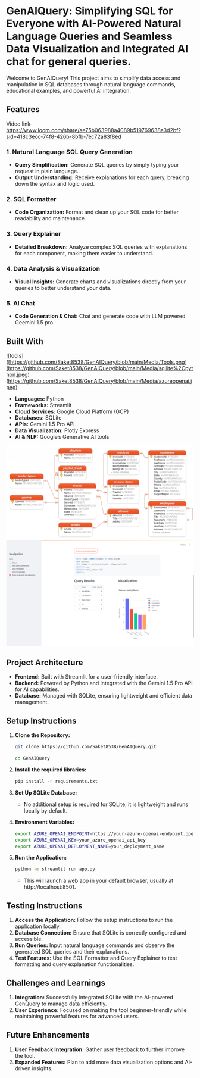 
# GenAIQuery: Simplifying SQL for Everyone with AI-Powered Natural Language Queries and Seamless Data Visualization and Integrated AI chat for general queries.

Welcome to GenAIQuery! This project aims to simplify data access and manipulation in SQL databases through natural language commands, educational examples, and powerful AI integration.


## Features
Video link-https://www.loom.com/share/ae75b063988a4089b519769638a3d2bf?sid=418c3ecc-74f8-426b-8bfb-7ec72a83f8ed
### 1. Natural Language SQL Query Generation
- **Query Simplification:** Generate SQL queries by simply typing your request in plain language.
- **Output Understanding:** Receive explanations for each query, breaking down the syntax and logic used.

### 2. SQL Formatter
- **Code Organization:** Format and clean up your SQL code for better readability and maintenance.

### 3. Query Explainer
- **Detailed Breakdown:** Analyze complex SQL queries with explanations for each component, making them easier to understand.

### 4. Data Analysis & Visualization
- **Visual Insights:** Generate charts and visualizations directly from your queries to better understand your data.

### 5. AI Chat
- **Code Generation & Chat:** Chat and generate code with LLM powered Geemini 1.5 pro.


## Built With
![tools]([https://github.com/Saket8538/GenAIQuery/blob/main/Media/Tools.png](https://github.com/Saket8538/GenAIQuery/blob/main/Media/sqllite%2Cpython.jpeg)
(https://github.com/Saket8538/GenAIQuery/blob/main/Media/azureopenai.jpeg)
- **Languages:** Python
- **Frameworks:** Streamlit
- **Cloud Services:** Google Cloud Platform (GCP)
- **Databases:** SQLite
- **APIs:** Gemini 1.5 Pro API
- **Data Visualization:** Plotly Express
- **AI & NLP:** Google’s Generative AI tools

![dbschema](https://github.com/Saket8538/GenAIQuery/blob/main/Media/ER-diagram.png)
![visualisation](https://github.com/Saket8538/GenAIQuery/blob/main/Media/Data%20Analysis%20%26%20Visualization.png)

## Project Architecture

- **Frontend:** Built with Streamlit for a user-friendly interface.
- **Backend:** Powered by Python and integrated with the Gemini 1.5 Pro API for AI capabilities.
- **Database:** Managed with SQLite, ensuring lightweight and efficient data management.

## Setup Instructions

1. **Clone the Repository:**
    ```bash
    git clone https://github.com/Saket8538/GenAIQuery.git
    ```
    ```bash
    cd GenAIQuery
    ```

2. **Install the required libraries:**
    ```bash
    pip install -r requirements.txt
    ```

3. **Set Up SQLite Database:**
    - No additional setup is required for SQLite; it is lightweight and runs locally by default.

4. **Environment Variables:**
    ```bash
    export AZURE_OPENAI_ENDPOINT=https://your-azure-openai-endpoint.openai.azure.com/
    export AZURE_OPENAI_KEY=your_azure_openai_api_key
    export AZURE_OPENAI_DEPLOYMENT_NAME=your_deployment_name
    ```

5. **Run the Application:**
    ```bash
    python -m streamlit run app.py
    ```
    - This will launch a web app in your default browser, usually at http://localhost:8501.

## Testing Instructions

1. **Access the Application:** Follow the setup instructions to run the application locally.
2. **Database Connection:** Ensure that SQLite is correctly configured and accessible.
3. **Run Queries:** Input natural language commands and observe the generated SQL queries and their explanations.
4. **Test Features:** Use the SQL Formatter and Query Explainer to test formatting and query explanation functionalities.

## Challenges and Learnings

1. **Integration:** Successfully integrated SQLite with the AI-powered GenQuery to manage data efficiently.
2. **User Experience:** Focused on making the tool beginner-friendly while maintaining powerful features for advanced users.

## Future Enhancements

1. **User Feedback Integration:** Gather user feedback to further improve the tool.
2. **Expanded Features:** Plan to add more data visualization options and AI-driven insights.
